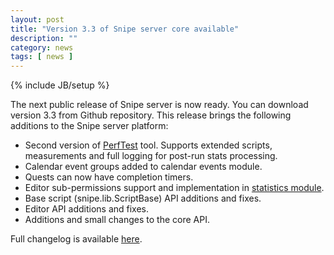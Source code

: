 ```yaml
---
layout: post
title: "Version 3.3 of Snipe server core available"
description: ""
category: news
tags: [ news ]
---
```

{% include JB/setup %}

The next public release of Snipe server is now ready. You can download version 3.3 from Github repository. This release brings the following additions to the Snipe server platform:

* Second version of [PerfTest](https://github.com/Mini-IT/SnipeWiki/wiki/PerfTest) tool. Supports extended scripts, measurements and full logging for post-run stats processing.
* Calendar event groups added to calendar events module.
* Quests can now have completion timers.
* Editor sub-permissions support and implementation in [statistics module](https://github.com/Mini-IT/SnipeWiki/wiki/StatsLibrary#user-sub-permissions).
* Base script (snipe.lib.ScriptBase) API additions and fixes.
* Editor API additions and fixes.
* Additions and small changes to the core API.

Full changelog is available [here](https://github.com/Mini-IT/Snipe/compare/v3.2...v3.3).

